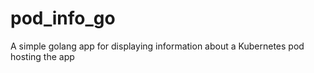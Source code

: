 # pod_info_go
A simple golang app for displaying information about a Kubernetes pod hosting the app
